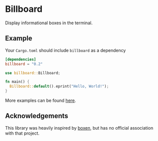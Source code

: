 # Billboard

Display informational boxes in the terminal.

## Example

Your `Cargo.toml` should include `billboard` as a dependency

```toml
[dependencies]
billboard = "0.2"
```

```rust
use billboard::Billboard;

fn main() {
  Billboard::default().eprint("Hello, World!");
}
```

More examples can be found [here](/examples).

## Acknowledgements

This library was heavily inspired by [boxen](https://npmjs.com/package/boxen),
but has no official association with that project.
